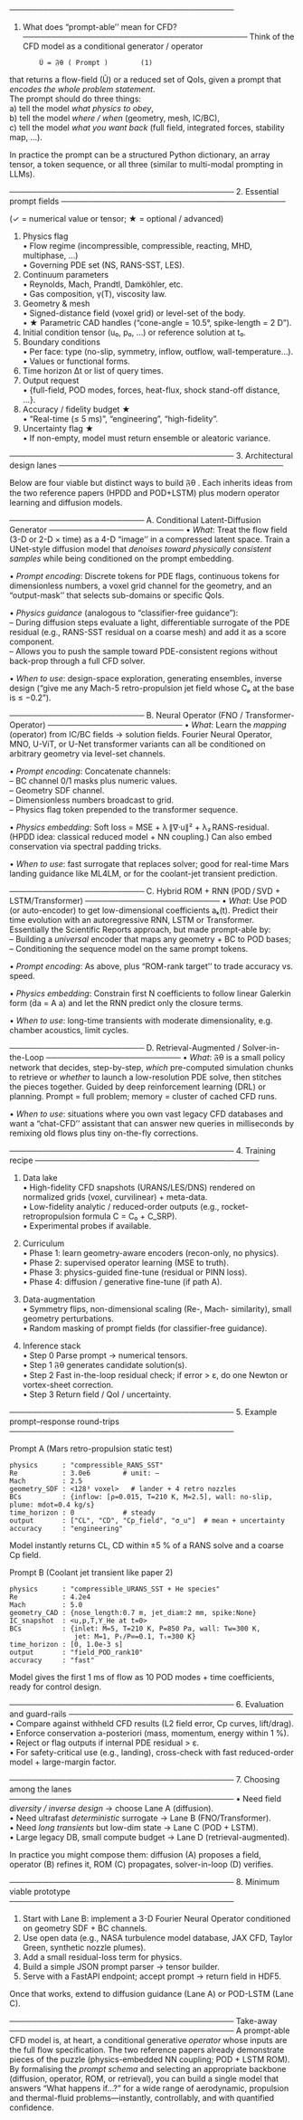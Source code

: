 ────────────────────────────────────────

1.  What does “prompt-able’’ mean for CFD?
    ────────────────────────────────────────
    Think of the CFD model as a conditional generator / operator

            Ũ = 𝔉θ ( Prompt )        (1)

that returns a flow-field (Ũ) or a reduced set of QoIs, given a prompt that _encodes the whole problem statement_.  
The prompt should do three things:  
a) tell the model _what physics to obey_,  
b) tell the model _where / when_ (geometry, mesh, IC/BC),  
c) tell the model _what you want back_ (full field, integrated forces, stability map, …).

In practice the prompt can be a structured Python dictionary, an array tensor, a token sequence, or all three (similar to multi-modal prompting in LLMs).

──────────────────────────────────────── 2. Essential prompt fields
────────────────────────────────────────

(✓ = numerical value or tensor; ★ = optional / advanced)

1.  Physics flag  
    • Flow regime (incompressible, compressible, reacting, MHD, multiphase, …)  
    • Governing PDE set (NS, RANS-SST, LES).
2.  Continuum parameters  
    • Reynolds, Mach, Prandtl, Damköhler, etc.  
    • Gas composition, γ(T), viscosity law.
3.  Geometry & mesh  
    • Signed-distance field (voxel grid) or level-set of the body.  
    • ★ Parametric CAD handles (“cone-angle = 10.5°, spike-length = 2 D”).
4.  Initial condition tensor (u₀, p₀, …) or reference solution at t₀.
5.  Boundary conditions  
    • Per face: type (no-slip, symmetry, inflow, outflow, wall-temperature…).  
    • Values or functional forms.
6.  Time horizon Δt or list of query times.
7.  Output request  
    • {full-field, POD modes, forces, heat-flux, shock stand-off distance, …}.
8.  Accuracy / fidelity budget ★  
    • “Real-time (≤ 5 ms)”, “engineering”, “high-fidelity”.
9.  Uncertainty flag ★  
    • If non-empty, model must return ensemble or aleatoric variance.

──────────────────────────────────────── 3. Architectural design lanes
────────────────────────────────────────

Below are four viable but distinct ways to build 𝔉θ . Each inherits ideas from the two reference papers (HPDD and POD+LSTM) plus modern operator learning and diffusion models.

────────────────────────
A. Conditional Latent-Diffusion Generator
────────────────────────
• _What_: Treat the flow field (3-D or 2-D × time) as a 4-D “image’’ in a compressed latent space. Train a UNet-style diffusion model that _denoises toward physically consistent samples_ while being conditioned on the prompt embedding.

• _Prompt encoding_: Discrete tokens for PDE flags, continuous tokens for dimensionless numbers, a voxel grid channel for the geometry, and an “output-mask’’ that selects sub-domains or specific QoIs.

• _Physics guidance_ (analogous to “classifier-free guidance”):  
 – During diffusion steps evaluate a light, differentiable surrogate of the PDE residual (e.g., RANS-SST residual on a coarse mesh) and add it as a score component.  
 – Allows you to push the sample toward PDE-consistent regions without back-prop through a full CFD solver.

• _When to use_: design-space exploration, generating ensembles, inverse design (“give me any Mach-5 retro-propulsion jet field whose Cₚ at the base is ≤ −0.2”).

────────────────────────
B. Neural Operator (FNO / Transformer-Operator)
────────────────────────
• _What_: Learn the _mapping_ (operator) from IC/BC fields → solution fields. Fourier Neural Operator, MNO, U-ViT, or U-Net transformer variants can all be conditioned on arbitrary geometry via level-set channels.

• _Prompt encoding_: Concatenate channels:  
 – BC channel 0/1 masks plus numeric values.  
 – Geometry SDF channel.  
 – Dimensionless numbers broadcast to grid.  
 – Physics flag token prepended to the transformer sequence.

• _Physics embedding_: Soft loss = MSE + λ ∥∇·u∥² + λ₂ RANS-residual. (HPDD idea: classical reduced model + NN coupling.) Can also embed conservation via spectral padding tricks.

• _When to use_: fast surrogate that replaces solver; good for real-time Mars landing guidance like ML4LM, or for the coolant-jet transient prediction.

────────────────────────
C. Hybrid ROM + RNN (POD / SVD + LSTM/Transformer)
────────────────────────
• _What_: Use POD (or auto-encoder) to get low-dimensional coefficients aₖ(t). Predict their time evolution with an autoregressive RNN, LSTM or Transformer. Essentially the Scientific Reports approach, but made prompt-able by:  
 – Building a _universal_ encoder that maps any geometry + BC to POD bases;  
 – Conditioning the sequence model on the same prompt tokens.

• _Prompt encoding_: As above, plus “ROM-rank target’’ to trade accuracy vs. speed.

• _Physics embedding_: Constrain first N coefficients to follow linear Galerkin form (ḋa = A a) and let the RNN predict only the closure terms.

• _When to use_: long-time transients with moderate dimensionality, e.g. chamber acoustics, limit cycles.

────────────────────────
D. Retrieval-Augmented / Solver-in-the-Loop
────────────────────────
• _What_: 𝔉θ is a small policy network that decides, step-by-step, _which_ pre-computed simulation chunks to retrieve or _whether_ to launch a low-resolution PDE solve, then stitches the pieces together. Guided by deep reinforcement learning (DRL) or planning. Prompt = full problem; memory = cluster of cached CFD runs.

• _When to use_: situations where you own vast legacy CFD databases and want a “chat-CFD’’ assistant that can answer new queries in milliseconds by remixing old flows plus tiny on-the-fly corrections.

──────────────────────────────────────── 4. Training recipe
────────────────────────────────────────

1.  Data lake  
    • High-fidelity CFD snapshots (URANS/LES/DNS) rendered on normalized grids (voxel, curvilinear) + meta-data.  
    • Low-fidelity analytic / reduced-order outputs (e.g., rocket-retropropulsion formula C = C₀ + C_SRP).  
    • Experimental probes if available.

2.  Curriculum  
    • Phase 1: learn geometry-aware encoders (recon-only, no physics).  
    • Phase 2: supervised operator learning (MSE to truth).  
    • Phase 3: physics-guided fine-tune (residual or PINN loss).  
    • Phase 4: diffusion / generative fine-tune (if path A).

3.  Data-augmentation  
    • Symmetry flips, non-dimensional scaling (Re-, Mach- similarity), small geometry perturbations.  
    • Random masking of prompt fields (for classifier-free guidance).

4.  Inference stack  
    • Step 0 Parse prompt → numerical tensors.  
    • Step 1 𝔉θ generates candidate solution(s).  
    • Step 2 Fast in-the-loop residual check; if error > ε, do one Newton or vortex-sheet correction.  
    • Step 3 Return field / QoI / uncertainty.

──────────────────────────────────────── 5. Example prompt–response round-trips
────────────────────────────────────────

Prompt A (Mars retro-propulsion static test)

```
physics      : "compressible_RANS_SST"
Re           : 3.0e6        # unit: –
Mach         : 2.5
geometry_SDF : <128³ voxel>   # lander + 4 retro nozzles
BCs          : {inflow: [ρ=0.015, T=210 K, M=2.5], wall: no-slip, plume: mdot=0.4 kg/s}
time_horizon : 0            # steady
output       : ["CL", "CD", "Cp_field", "σ_u"]  # mean + uncertainty
accuracy     : "engineering"
```

Model instantly returns CL, CD within ±5 % of a RANS solve and a coarse Cp field.

Prompt B (Coolant jet transient like paper 2)

```
physics      : "compressible_URANS_SST + He species"
Re           : 4.2e4
Mach         : 5.0
geometry_CAD : {nose_length:0.7 m, jet_diam:2 mm, spike:None}
IC_snapshot  : <u,p,T,Y_He at t=0>
BCs          : {inlet: M=5, T=210 K, P=850 Pa, wall: Tw=300 K,
                jet: M=1, Pₜ/P∞=0.1, Tₜ=300 K}
time_horizon : [0, 1.0e-3 s]
output       : "field_POD_rank10"
accuracy     : "fast"
```

Model gives the first 1 ms of flow as 10 POD modes + time coefficients, ready for control design.

──────────────────────────────────────── 6. Evaluation and guard-rails
────────────────────────────────────────
• Compare against withheld CFD results (L2 field error, Cp curves, lift/drag).  
• Enforce conservation a-posteriori (mass, momentum, energy within 1 %).  
• Reject or flag outputs if internal PDE residual > ε.  
• For safety-critical use (e.g., landing), cross-check with fast reduced-order model + large-margin factor.

──────────────────────────────────────── 7. Choosing among the lanes
────────────────────────────────────────
• Need field _diversity / inverse design_ → choose Lane A (diffusion).  
• Need ultrafast _deterministic_ surrogate → Lane B (FNO/Transformer).  
• Need _long transients_ but low-dim state → Lane C (POD + LSTM).  
• Large legacy DB, small compute budget → Lane D (retrieval-augmented).

In practice you might compose them: diffusion (A) proposes a field, operator (B) refines it, ROM (C) propagates, solver-in-loop (D) verifies.

──────────────────────────────────────── 8. Minimum viable prototype
────────────────────────────────────────

1.  Start with Lane B: implement a 3-D Fourier Neural Operator conditioned on geometry SDF + BC channels.
2.  Use open data (e.g., NASA turbulence model database, JAX CFD, Taylor Green, synthetic nozzle plumes).
3.  Add a small residual-loss term for physics.
4.  Build a simple JSON prompt parser → tensor builder.
5.  Serve with a FastAPI endpoint; accept prompt → return field in HDF5.

Once that works, extend to diffusion guidance (Lane A) or POD-LSTM (Lane C).

────────────────────────────────────────
Take-away
────────────────────────────────────────
A prompt-able CFD model is, at heart, a conditional generative _operator_ whose inputs are the full flow specification. The two reference papers already demonstrate pieces of the puzzle (physics-embedded NN coupling; POD + LSTM ROM). By formalising the _prompt schema_ and selecting an appropriate backbone (diffusion, operator, ROM, or retrieval), you can build a single model that answers “What happens if…?” for a wide range of aerodynamic, propulsion and thermal-fluid problems—instantly, controllably, and with quantified confidence.

